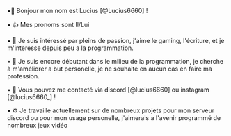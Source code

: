 •🤝 Bonjour mon nom est Lucius [@Lucius6660] ! 

• 👍 Mes pronoms sont Il/Lui

• 👀 Je suis intéressé par pleins de passion, j'aime le gaming, l'écriture, et je m'interesse depuis peu a la programmation. 

• 👾 Je suis encore débutant dans le milieu de la programmation, je cherche à m'améliorer a but personelle, je ne souhaite en aucun cas en faire ma profession. 

• 💬 Vous pouvez me contacté via discord [@lucius6660] ou instagram [@lucius6660_] ! 

• ⚙️ Je travaille actuellement sur de nombreux projets pour mon serveur discord ou pour mon usage personelle, j'aimerais a l'avenir programmé de nombreux jeux vidéo 
